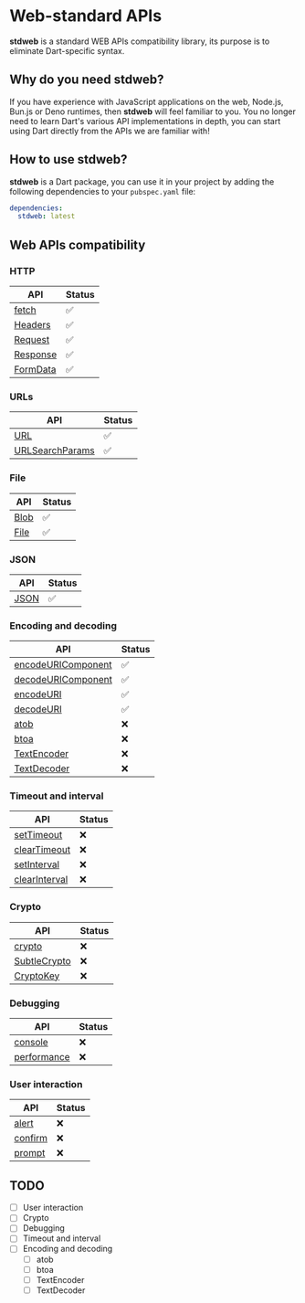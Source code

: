 # Web-standard APIs

**stdweb** is a standard WEB APIs compatibility library, its purpose is to eliminate Dart-specific syntax.

## Why do you need **stdweb**?

If you have experience with JavaScript applications on the web, Node.js, Bun.js or Deno runtimes, then **stdweb** will feel familiar to you. You no longer need to learn Dart's various API implementations in depth, you can start using Dart directly from the APIs we are familiar with!

## How to use **stdweb**?

**stdweb** is a Dart package, you can use it in your project by adding the following dependencies to your `pubspec.yaml` file:

```yaml
dependencies:
  stdweb: latest
```

## Web APIs compatibility

### HTTP

| API                                                                   | Status |
| --------------------------------------------------------------------- | ------ |
| [fetch](https://developer.mozilla.org/en-US/docs/Web/API/fetch)       | ✅     |
| [Headers](https://developer.mozilla.org/en-US/docs/Web/API/Headers)   | ✅     |
| [Request](https://developer.mozilla.org/en-US/docs/Web/API/Request)   | ✅     |
| [Response](https://developer.mozilla.org/en-US/docs/Web/API/Response) | ✅     |
| [FormData](https://developer.mozilla.org/en-US/docs/Web/API/FormData) | ✅     |

### URLs

| API                                                                                 | Status |
| ----------------------------------------------------------------------------------- | ------ |
| [URL](https://developer.mozilla.org/en-US/docs/Web/API/URL)                         | ✅     |
| [URLSearchParams](https://developer.mozilla.org/en-US/docs/Web/API/URLSearchParams) | ✅     |

### File

| API                                                           | Status |
| ------------------------------------------------------------- | ------ |
| [Blob](https://developer.mozilla.org/en-US/docs/Web/API/Blob) | ✅     |
| [File](https://developer.mozilla.org/en-US/docs/Web/API/File) | ✅     |

### JSON

| API                                                                                           | Status |
| --------------------------------------------------------------------------------------------- | ------ |
| [JSON](https://developer.mozilla.org/en-US/docs/Web/JavaScript/Reference/Global_Objects/JSON) | ✅     |

### Encoding and decoding

| API                                                                                                                       | Status |
| ------------------------------------------------------------------------------------------------------------------------- | ------ |
| [encodeURIComponent](https://developer.mozilla.org/en-US/docs/Web/JavaScript/Reference/Global_Objects/encodeURIComponent) | ✅     |
| [decodeURIComponent](https://developer.mozilla.org/en-US/docs/Web/JavaScript/Reference/Global_Objects/decodeURIComponent) | ✅     |
| [encodeURI](https://developer.mozilla.org/en-US/docs/Web/JavaScript/Reference/Global_Objects/encodeURI)                   | ✅     |
| [decodeURI](https://developer.mozilla.org/en-US/docs/Web/JavaScript/Reference/Global_Objects/decodeURI)                   | ✅     |
| [atob](https://developer.mozilla.org/en-US/docs/Web/API/WindowOrWorkerGlobalScope/atob)                                   | ❌     |
| [btoa](https://developer.mozilla.org/en-US/docs/Web/API/WindowOrWorkerGlobalScope/btoa)                                   | ❌     |
| [TextEncoder](https://developer.mozilla.org/en-US/docs/Web/API/TextEncoder)                                               | ❌     |
| [TextDecoder](https://developer.mozilla.org/en-US/docs/Web/API/TextDecoder)                                               | ❌     |

### Timeout and interval

| API                                                                             | Status |
| ------------------------------------------------------------------------------- | ------ |
| [setTimeout](https://developer.mozilla.org/en-US/docs/Web/API/setTimeout)       | ❌     |
| [clearTimeout](https://developer.mozilla.org/en-US/docs/Web/API/clearTimeout)   | ❌     |
| [setInterval](https://developer.mozilla.org/en-US/docs/Web/API/setInterval)     | ❌     |
| [clearInterval](https://developer.mozilla.org/en-US/docs/Web/API/clearInterval) | ❌     |

### Crypto

| API                                                                           | Status |
| ----------------------------------------------------------------------------- | ------ |
| [crypto](https://developer.mozilla.org/en-US/docs/Web/API/Crypto)             | ❌     |
| [SubtleCrypto](https://developer.mozilla.org/en-US/docs/Web/API/SubtleCrypto) | ❌     |
| [CryptoKey](https://developer.mozilla.org/en-US/docs/Web/API/CryptoKey)       | ❌     |

### Debugging

| API                                                                         | Status |
| --------------------------------------------------------------------------- | ------ |
| [console](https://developer.mozilla.org/en-US/docs/Web/API/console)         | ❌     |
| [performance](https://developer.mozilla.org/en-US/docs/Web/API/Performance) | ❌     |

### User interaction

| API                                                                        | Status |
| -------------------------------------------------------------------------- | ------ |
| [alert](https://developer.mozilla.org/en-US/docs/Web/API/Window/alert)     | ❌     |
| [confirm](https://developer.mozilla.org/en-US/docs/Web/API/Window/confirm) | ❌     |
| [prompt](https://developer.mozilla.org/en-US/docs/Web/API/Window/prompt)   | ❌     |

## TODO

- [ ] User interaction
- [ ] Crypto
- [ ] Debugging
- [ ] Timeout and interval
- [ ] Encoding and decoding
  - [ ] atob
  - [ ] btoa
  - [ ] TextEncoder
  - [ ] TextDecoder
